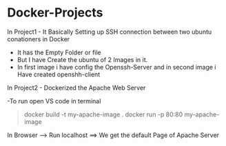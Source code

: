 # Docker-Projects

In Project1 - It Basically  Setting up SSH connection between two ubuntu conationers in Docker

 - It has the Empty Folder or file
 - But I have Create the ubuntu of 2 Images in it.
 - In first image i have config the Openssh-Server and in second image i Have created openshh-client

   
In Project2 - Dockerized the Apache Web Server

-To run open VS code in terminal 
>docker build -t my-apache-image .
>docker run -p 80:80 my-apache-image

In Browser --> Run localhost ==> We get the default Page of Apache Server
